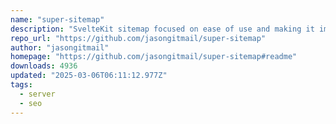 ```yaml
---
name: "super-sitemap"
description: "SvelteKit sitemap focused on ease of use and making it impossible to forget to add your paths."
repo_url: "https://github.com/jasongitmail/super-sitemap"
author: "jasongitmail"
homepage: "https://github.com/jasongitmail/super-sitemap#readme"
downloads: 4936
updated: "2025-03-06T06:11:12.977Z"
tags: 
  - server
  - seo
---
```

